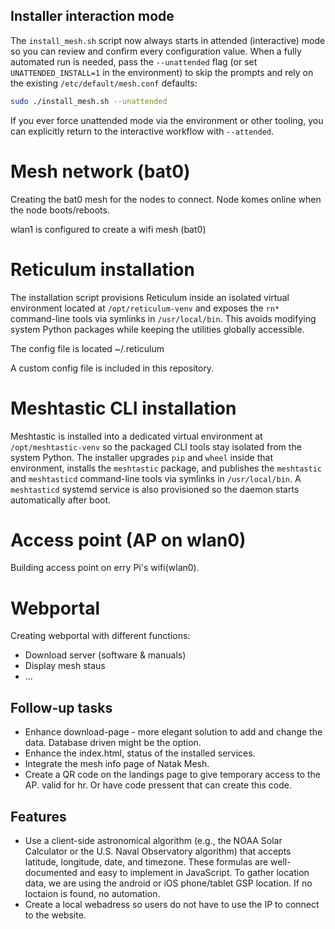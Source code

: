 ## Installer interaction mode

The `install_mesh.sh` script now always starts in attended (interactive) mode so you can review and confirm every configuration value. When a fully automated run is needed, pass the `--unattended` flag (or set `UNATTENDED_INSTALL=1` in the environment) to skip the prompts and rely on the existing `/etc/default/mesh.conf` defaults:

```bash
sudo ./install_mesh.sh --unattended
```

If you ever force unattended mode via the environment or other tooling, you can explicitly return to the interactive workflow with `--attended`.




# Mesh network (bat0)
Creating the bat0 mesh for the nodes to connect. Node komes online when the node boots/reboots.

wlan1 is configured to create a wifi mesh (bat0)

# Reticulum installation
The installation script provisions Reticulum inside an isolated virtual environment located at `/opt/reticulum-venv` and exposes the `rn*` command-line tools via symlinks in `/usr/local/bin`. This avoids modifying system Python packages while keeping the utilities globally accessible.

The config file is located ~/.reticulum

A custom config file is included in this repository.

# Meshtastic CLI installation
Meshtastic is installed into a dedicated virtual environment at `/opt/meshtastic-venv` so the packaged CLI tools stay isolated from the system Python. The installer upgrades `pip` and `wheel` inside that environment, installs the `meshtastic` package, and publishes the `meshtastic` and `meshtasticd` command-line tools via symlinks in `/usr/local/bin`. A `meshtasticd` systemd service is also provisioned so the daemon starts automatically after boot.

# Access point (AP on wlan0)
Building access point on erry Pi's wifi(wlan0).

# Webportal
Creating webportal with different functions:
  - Download server (software & manuals)
  - Display mesh staus
  - ...


## Follow-up tasks

* Enhance download-page - more elegant solution to add and change the data. Database driven might be the option.
* Enhance the index.html, status of the installed services.
* Integrate the mesh info page of Natak Mesh.
* Create a QR code on the landings page to give temporary access to the AP. valid for hr. Or have code pressent that can create this code.

## Features
* Use a client-side astronomical algorithm (e.g., the NOAA Solar Calculator or the U.S. Naval Observatory algorithm) that accepts latitude, longitude, date, and timezone. These formulas are well-documented and easy to implement in JavaScript. To gather location data, we are using the android or iOS phone/tablet GSP location. If no loctaion is found, no automation.
* Create a local webadress so users do not have to use the IP to connect to the website.


